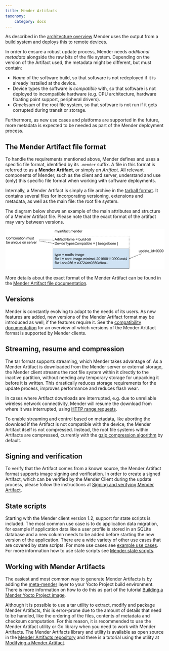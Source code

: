 ```yaml
---
title: Mender Artifacts
taxonomy:
    category: docs
---
```


As described in the [architecture overview](../01.Overview/docs.md) Mender uses the output
from a build system and deploys this to remote devices.

In order to ensure a robust update process, Mender needs *additional metadata*
alongside the raw bits of the file system. Depending on the version of the Artifact used, 
the metadata might be different, but must contain:

* *Name* of the software build, so that software is not redeployed if it is already installed at the device.
* Device types the software is *compatible* with, so that software is not deployed to incompatible hardware (e.g. CPU architecture, hardware floating point support, peripheral drivers).
* *Checksum* of the root file system, so that software is not run if it gets corrupted during transit or storage.

Furthermore, as new use cases and platforms are supported in the future,
more metadata is expected to be needed as part of the Mender deployment process.


## The Mender Artifact file format

To handle the requirements mentioned above, Mender defines and uses a
specific file format, identified by its `.mender` suffix. A file in this format
is referred to as a **Mender Artifact**, or simply *an Artifact*.
All relevant components of Mender, such as the client and server, understand
and use (only) this specific file format when working with software deployments.

Internally, a Mender Artifact is simply a file archive in the [tarball format](https://en.wikipedia.org/wiki/Tar_(computing)?target=_blank).
It contains several files for incorporating versioning, extensions and metadata,
as well as the main file: the root file system.

The diagram below shows an example of the main attributes and structure of a
Mender Artifact file. Please note that the exact format of the artifact may vary between versions.

![Mender Artifact format](mender-artifact-format.png)

<!--AUTOVERSION: "mender-artifact/blob/%"/mender-artifact-->
More details about the exact format of the Mender Artifact can be found in the
[Mender Artifact file documentation](https://github.com/mendersoftware/mender-artifact/blob/master/Documentation?target=_blank).


## Versions

Mender is constantly evolving to adapt to the needs of its users. As new features are added, new versions of the 
Mender Artifact format may be introduced as well, if the features require it.
See the [compatibility documentation](../03.Compatibility/docs.md) for an overview of which versions of the Mender Artifact format is supported by Mender clients.


## Streaming, resume and compression

The tar format supports streaming, which Mender takes advantage of. As a Mender
Artifact is downloaded from the Mender server or external storage, the Mender
client streams the root file system within it directly to the inactive partition,
without needing any temporary storage for unpacking it before it is written.
This drastically reduces storage requirements for the update process,
improves performance and reduces flash wear.

In cases where Artifact downloads are interrupted, e.g. due to unreliable wireless
network connectivity, Mender will resume the download from where it was
interrupted, using [HTTP range requests](https://tools.ietf.org/html/rfc7233?target=_blank).

To enable streaming and control based on metadata, like aborting the download
if the Artifact is not compatible with the device, the Mender Artifact itself
is not compressed. Instead, the root file systems within Artifacts are
compressed, currently with the [gzip compression algorithm](https://en.wikipedia.org/wiki/gzip?target=_blank)
by default.


## Signing and verification

To verify that the Artifact comes from a known source, the Mender Artifact format supports 
image signing and verification. In order to create a signed Artifact, which can be verified by the Mender Client
during the update process, please follow the instructions at [Signing and verifying Mender Artifact](../../04.Artifacts/40.Signing-and-verification/docs.md).

## State scripts

Starting with the Mender client version 1.2, support for state scripts is included. The most common use case is to do application data migration, 
for example if application data like a user profile is stored in an SQLite database and a new column needs to be added before starting the new version of the application.
There are a wide variety of other use cases that are covered by state scripts. For more use cases see [example use cases](../../04.Artifacts/50.State-scripts/docs.md#example-use-cases).
For more information how to use state scripts see [Mender state scripts](../../04.Artifacts/50.State-scripts/docs.md).


## Working with Mender Artifacts

The easiest and most common way to generate Mender Artifacts is by
adding the [meta-mender](https://github.com/mendersoftware/meta-mender?target=_blank)
layer to your Yocto Project build environment. There is more information
on how to do this as part of the tutorial [Building a Mender Yocto Project image](../../04.Artifacts/10.Yocto-project/01.Building/docs.md).

Although it is possible to use a tar utility to extract, modify and package
Mender Artifacts, this is error-prone due to the amount of details
that need to be handled, like the ordering of the files, contents of
metadata and checksum computation.
For this reason, it is recommended to use the Mender Artifact utility or Go library
when you need to work with Mender Artifacts. The Mender Artifacts library and utility
is available as open source in the [Mender Artifacts repository](https://github.com/mendersoftware/mender-artifact?target=_blank)
and there is a tutorial using the utility at [Modifying a Mender Artifact](../../04.Artifacts/25.Modifying-a-Mender-Artifact/docs.md).

